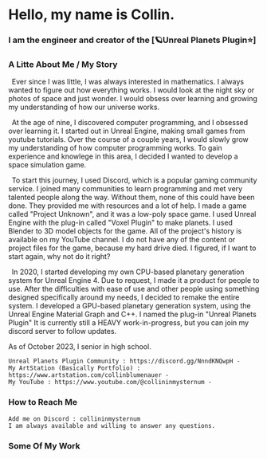 # Hello, my name is Collin.

### I am the engineer and creator of the [🪐Unreal Planets Plugin⭐]

### A Litte About Me / My Story

&ensp;Ever since I was little, I was always interested in mathematics. I always wanted to figure out how everything works.
I would look at the night sky or photos of space and just wonder. I would obsess over learning and growing my understanding
of how our universe works.

&ensp;At the age of nine, I discovered computer programming, and I obsessed over learning it.
I started out in Unreal Engine, making small games from youtube tutorials.
Over the course of a couple years, I would slowly grow my understanding of how computer programming works.
To gain experience and knowlege in this area, I decided I wanted to develop a space simulation game.

&ensp;To start this journey, I used Discord, which is a popular gaming community service. I joined many communities to learn programming and
met very talented people along the way. Without them, none of this could have been done. They provided me with resources and a lot of help.
I made a game called "Project Unknown", and it was a low-poly space game. I used Unreal Engine with the plug-in called "Voxel Plugin" to make planets.
I used Blender to 3D model objects for the game. All of the project's history is available on my YouTube channel. I do not
have any of the content or project files for the game, because my hard drive died. I figured, if I want to start again, why not do it right?

&ensp;In 2020, I started developing my own CPU-based planetary generation system for Unreal Engine 4. Due to request, I made it a product for people to use.
After the difficulties with ease of use and other people using something designed specifically around my needs, I decided to remake the entire system.
I developed a GPU-based planetary generation system, using the Unreal Engine Material Graph and C++. I named the plug-in "Unreal Planets Plugin"
It is currently still a HEAVY work-in-progress, but you can join my discord server to follow updates. 

As of October 2023, I senior in high school.

	Unreal Planets Plugin Community : https://discord.gg/NnndKNQwpH -
	My ArtStation (Basically Portfolio) : https://www.artstation.com/collinblumenauer -
	My YouTube : https://www.youtube.com/@collininmysternum -

### How to Reach Me
	Add me on Discord : collininmysternum
	I am always available and willing to answer any questions.







### Some Of My Work



<!---
CollinInMySternum/CollinInMySternum is a ✨ special ✨ repository because its `README.md` (this file) appears on your GitHub profile.
You can click the Preview link to take a look at your changes.
--->
